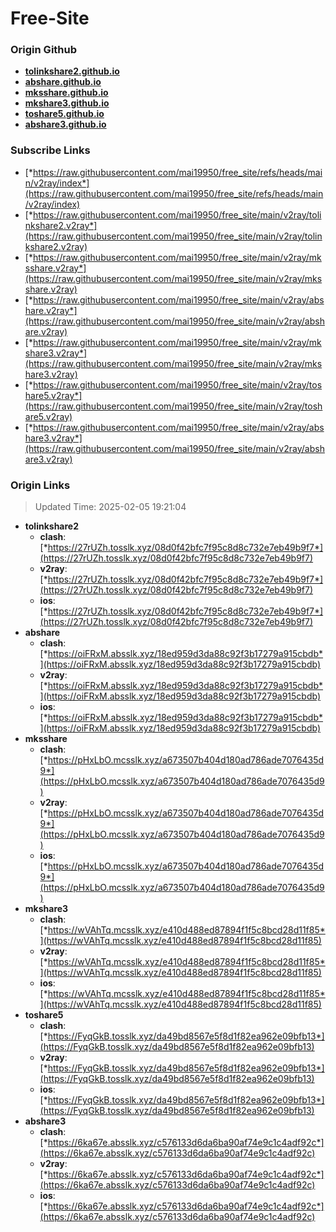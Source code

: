 # Free-Site

### Origin Github

- [**tolinkshare2.github.io**](https://github.com/tolinkshare2/tolinkshare2.github.io)
- [**abshare.github.io**](https://github.com/abshare/abshare.github.io)
- [**mksshare.github.io**](https://github.com/mksshare/mksshare.github.io)
- [**mkshare3.github.io**](https://github.com/mkshare3/mkshare3.github.io)
- [**toshare5.github.io**](https://github.com/toshare5/toshare5.github.io)
- [**abshare3.github.io**](https://github.com/abshare3/abshare3.github.io)

### Subscribe Links

- [*https://raw.githubusercontent.com/mai19950/free_site/refs/heads/main/v2ray/index*](https://raw.githubusercontent.com/mai19950/free_site/refs/heads/main/v2ray/index)
- [*https://raw.githubusercontent.com/mai19950/free_site/main/v2ray/tolinkshare2.v2ray*](https://raw.githubusercontent.com/mai19950/free_site/main/v2ray/tolinkshare2.v2ray)
- [*https://raw.githubusercontent.com/mai19950/free_site/main/v2ray/mksshare.v2ray*](https://raw.githubusercontent.com/mai19950/free_site/main/v2ray/mksshare.v2ray)
- [*https://raw.githubusercontent.com/mai19950/free_site/main/v2ray/abshare.v2ray*](https://raw.githubusercontent.com/mai19950/free_site/main/v2ray/abshare.v2ray)
- [*https://raw.githubusercontent.com/mai19950/free_site/main/v2ray/mkshare3.v2ray*](https://raw.githubusercontent.com/mai19950/free_site/main/v2ray/mkshare3.v2ray)
- [*https://raw.githubusercontent.com/mai19950/free_site/main/v2ray/toshare5.v2ray*](https://raw.githubusercontent.com/mai19950/free_site/main/v2ray/toshare5.v2ray)
- [*https://raw.githubusercontent.com/mai19950/free_site/main/v2ray/abshare3.v2ray*](https://raw.githubusercontent.com/mai19950/free_site/main/v2ray/abshare3.v2ray)

### Origin Links

> Updated Time: 2025-02-05 19:21:04

- **tolinkshare2**
  - **clash**: [*https://27rUZh.tosslk.xyz/08d0f42bfc7f95c8d8c732e7eb49b9f7*](https://27rUZh.tosslk.xyz/08d0f42bfc7f95c8d8c732e7eb49b9f7)
  - **v2ray**: [*https://27rUZh.tosslk.xyz/08d0f42bfc7f95c8d8c732e7eb49b9f7*](https://27rUZh.tosslk.xyz/08d0f42bfc7f95c8d8c732e7eb49b9f7)
  - **ios**: [*https://27rUZh.tosslk.xyz/08d0f42bfc7f95c8d8c732e7eb49b9f7*](https://27rUZh.tosslk.xyz/08d0f42bfc7f95c8d8c732e7eb49b9f7)
- **abshare**
  - **clash**: [*https://oiFRxM.absslk.xyz/18ed959d3da88c92f3b17279a915cbdb*](https://oiFRxM.absslk.xyz/18ed959d3da88c92f3b17279a915cbdb)
  - **v2ray**: [*https://oiFRxM.absslk.xyz/18ed959d3da88c92f3b17279a915cbdb*](https://oiFRxM.absslk.xyz/18ed959d3da88c92f3b17279a915cbdb)
  - **ios**: [*https://oiFRxM.absslk.xyz/18ed959d3da88c92f3b17279a915cbdb*](https://oiFRxM.absslk.xyz/18ed959d3da88c92f3b17279a915cbdb)
- **mksshare**
  - **clash**: [*https://pHxLbO.mcsslk.xyz/a673507b404d180ad786ade7076435d9*](https://pHxLbO.mcsslk.xyz/a673507b404d180ad786ade7076435d9)
  - **v2ray**: [*https://pHxLbO.mcsslk.xyz/a673507b404d180ad786ade7076435d9*](https://pHxLbO.mcsslk.xyz/a673507b404d180ad786ade7076435d9)
  - **ios**: [*https://pHxLbO.mcsslk.xyz/a673507b404d180ad786ade7076435d9*](https://pHxLbO.mcsslk.xyz/a673507b404d180ad786ade7076435d9)
- **mkshare3**
  - **clash**: [*https://wVAhTq.mcsslk.xyz/e410d488ed87894f1f5c8bcd28d11f85*](https://wVAhTq.mcsslk.xyz/e410d488ed87894f1f5c8bcd28d11f85)
  - **v2ray**: [*https://wVAhTq.mcsslk.xyz/e410d488ed87894f1f5c8bcd28d11f85*](https://wVAhTq.mcsslk.xyz/e410d488ed87894f1f5c8bcd28d11f85)
  - **ios**: [*https://wVAhTq.mcsslk.xyz/e410d488ed87894f1f5c8bcd28d11f85*](https://wVAhTq.mcsslk.xyz/e410d488ed87894f1f5c8bcd28d11f85)
- **toshare5**
  - **clash**: [*https://FyqGkB.tosslk.xyz/da49bd8567e5f8d1f82ea962e09bfb13*](https://FyqGkB.tosslk.xyz/da49bd8567e5f8d1f82ea962e09bfb13)
  - **v2ray**: [*https://FyqGkB.tosslk.xyz/da49bd8567e5f8d1f82ea962e09bfb13*](https://FyqGkB.tosslk.xyz/da49bd8567e5f8d1f82ea962e09bfb13)
  - **ios**: [*https://FyqGkB.tosslk.xyz/da49bd8567e5f8d1f82ea962e09bfb13*](https://FyqGkB.tosslk.xyz/da49bd8567e5f8d1f82ea962e09bfb13)
- **abshare3**
  - **clash**: [*https://6ka67e.absslk.xyz/c576133d6da6ba90af74e9c1c4adf92c*](https://6ka67e.absslk.xyz/c576133d6da6ba90af74e9c1c4adf92c)
  - **v2ray**: [*https://6ka67e.absslk.xyz/c576133d6da6ba90af74e9c1c4adf92c*](https://6ka67e.absslk.xyz/c576133d6da6ba90af74e9c1c4adf92c)
  - **ios**: [*https://6ka67e.absslk.xyz/c576133d6da6ba90af74e9c1c4adf92c*](https://6ka67e.absslk.xyz/c576133d6da6ba90af74e9c1c4adf92c)
